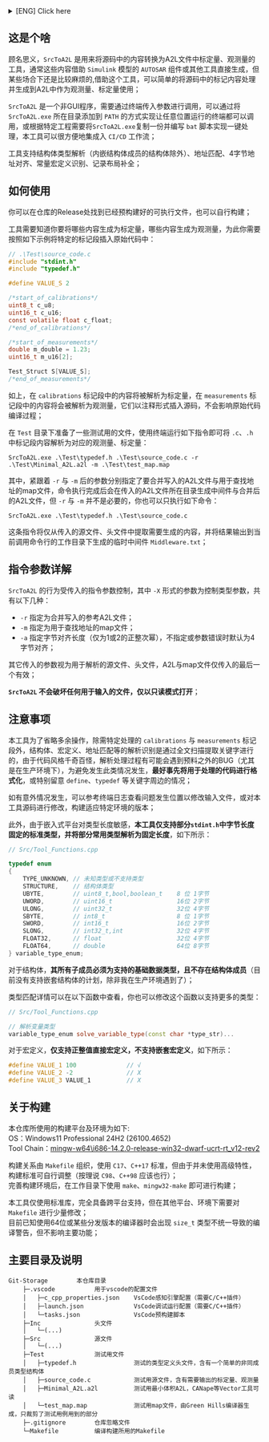 <details>
<summary>[ENG] Click here</summary>

### To be continue.
~~Try translator.~~

</details>

## 这是个啥  
顾名思义，`SrcToA2L` 是用来将源码中的内容转换为A2L文件中标定量、观测量的工具，通常这些内容借助 `Simulink` 模型的 `AUTOSAR` 组件或其他工具直接生成，但某些场合下还是比较麻烦的,借助这个工具，可以简单的将源码中的标记内容处理并生成到A2L中作为观测量、标定量使用；  

`SrcToA2L` 是一个非GUI程序，需要通过终端传入参数进行调用，可以通过将 `SrcToA2L.exe` 所在目录添加到 `PATH` 的方式实现让任意位置运行的终端都可以调用，或根据特定工程需要将`SrcToA2L.exe`复制一份并编写 `bat` 脚本实现一键处理，本工具可以很方便地集成入 `CI/CD` 工作流； 

工具支持结构体类型解析（内嵌结构体成员的结构体除外）、地址匹配、4字节地址对齐、常量宏定义识别、记录布局补全；
## 如何使用

你可以在仓库的Release处找到已经预构建好的可执行文件，也可以自行构建；  

工具需要知道你要将哪些内容生成为标定量，哪些内容生成为观测量，为此你需要按照如下示例将特定的标记段插入原始代码中：  

```c
// .\Test\source_code.c
#include "stdint.h"
#include "typedef.h"

#define VALUE_S 2

/*start_of_calibrations*/
uint8_t c_u8;
uint16_t c_u16;
const volatile float c_float;
/*end_of_calibrations*/

/*start_of_measurements*/
double m_double = 1.23;
uint16_t m_u16[2];

Test_Struct S[VALUE_S];
/*end_of_measurements*/
```
如上，在 `calibrations` 标记段中的内容将被解析为标定量，在 `measurements` 标记段中的内容将会被解析为观测量，它们以注释形式插入源码，不会影响原始代码编译过程；  

在 `Test` 目录下准备了一些测试用的文件，使用终端运行如下指令即可将 `.c`、`.h` 中标记段内容解析为对应的观测量、标定量：

```shell
SrcToA2L.exe .\Test\typedef.h .\Test\source_code.c -r .\Test\Minimal_A2L.a2l -m .\Test\test_map.map
```

其中，紧跟着 `-r` 与 `-m` 后的参数分别指定了要合并写入的A2L文件与用于查找地址的map文件，命令执行完成后会在传入的A2L文件所在目录生成中间件与合并后的A2L文件，但 `-r` 与 `-m` 并不是必要的，你也可以只执行如下命令：

```shell
SrcToA2L.exe .\Test\typedef.h .\Test\source_code.c
```  

这条指令将仅从传入的源文件、头文件中提取需要生成的内容，并将结果输出到当前调用命令行的工作目录下生成的临时中间件 `Middleware.txt`； 

## 指令参数详解

`SrcToA2L` 的行为受传入的指令参数控制，其中 `-X` 形式的参数为控制类型参数，共有以下几种：  

- `-r` 指定为合并写入的参考A2L文件；
- `-m` 指定为用于查找地址的map文件；
- `-a` 指定字节对齐长度（仅为1或2的正整次幂），不指定或参数错误时默认为4字节对齐；  

其它传入的参数视为用于解析的源文件、头文件，A2L与map文件仅传入的最后一个有效；

**`SrcToA2L` 不会破坏任何用于输入的文件，仅以只读模式打开**；  

## 注意事项
本工具为了省略多余操作，除需特定处理的 `calibrations` 与 `measurements` 标记段外，结构体、宏定义、地址匹配等的解析识别是通过全文扫描提取关键字进行的，由于代码风格千奇百怪，解析处理过程有可能会遇到预料之外的BUG（尤其是在生产环境下），为避免发生此类情况发生，**最好事先将用于处理的代码进行格式化**，或特别留意 `define`、`typedef` 等关键字周边的情况；    

如有意外情况发生，可以参考终端日志查看问题发生位置以修改输入文件，或对本工具源码进行修改，构建适应特定环境的版本；  

此外，由于嵌入式平台对类型长度敏感，**本工具仅支持部分`stdint.h`中字节长度固定的标准类型，并将部分常用类型解析为固定长度**，如下所示：
```c++
// Src/Tool_Functions.cpp

typedef enum
{
    TYPE_UNKNOWN, // 未知类型或不支持类型
    STRUCTURE,    // 结构体类型
    UBYTE,        // uint8_t,bool,boolean_t    8 位 1字节
    UWORD,        // uint16_t                  16位 2字节
    ULONG,        // uint32_t                  32位 4字节
    SBYTE,        // int8_t                    8 位 1字节
    SWORD,        // int16_t                   16位 2字节
    SLONG,        // int32_t,int               32位 4字节
    FLOAT32,      // float                     32位 4字节
    FLOAT64,      // double                    64位 8字节
} variable_type_enum;
```
对于结构体，**其所有子成员必须为支持的基础数据类型，且不存在结构体成员**（目前没有支持嵌套结构体的计划，除非我在生产环境遇到了）；  

类型匹配详情可以在以下函数中查看，你也可以修改这个函数以支持更多的类型：  
```c++
// Src/Tool_Functions.cpp

// 解析变量类型
variable_type_enum solve_variable_type(const char *type_str)...
```

对于宏定义，**仅支持正整值直接宏定义，不支持嵌套宏定义**，如下所示：
```c++
#define VALUE_1 100              // √
#define VALUE_2 -2               // X
#define VALUE_3 VALUE_1          // X
```
## 关于构建
本仓库所使用的构建平台及环境为如下:  
OS：Windows11 Professional 24H2 (26100.4652)  
Tool Chain：[mingw-w64\i686-14.2.0-release-win32-dwarf-ucrt-rt_v12-rev2](https://github.com/niXman/mingw-builds-binaries/releases/tag/14.2.0-rt_v12-rev2)  

构建关系由 `Makefile` 组织，使用 `C17`、`C++17` 标准，但由于并未使用高级特性，构建标准可自行调整（按理说 `C98`、`C++98` 应该也行）；  
完善构建环境后，在工作目录下使用 `make`、`mingw32-make` 即可进行构建；

本工具仅使用标准库，完全具备跨平台支持，但在其他平台、环境下需要对 `Makefile` 进行少量修改；  
目前已知使用64位或某些分发版本的编译器时会出现 `size_t` 类型不统一导致的编译警告，但不影响主要功能；
## 主要目录及说明
    Git-Storage        本仓库目录
        ├─.vscode           用于vscode的配置文件
        │   ├─c_cpp_properties.json    VsCode感知引擎配置（需要C/C++插件）
        │   ├─launch.json              VsCode调试运行配置（需要C/C++插件）
        │   └─tasks.json               VsCode预构建脚本
        ├─Inc               头文件
        │   └─(...)
        ├─Src               源文件
        │   └─(...)
        ├─Test              测试用文件
        │   ├─typedef.h                测试的类型定义头文件，含有一个简单的非同成员类型结构体
        │   ├─source_code.c            测试用源文件，含有需要输出的标定量、观测量
        │   ├─Minimal_A2L.a2l          测试用最小体积A2L，CANape等Vector工具可读
        │   └─test_map.map             测试用map文件，由Green Hills编译器生成，只裁剪了测试用例用到的部分
        ├─.gitignore        仓库忽略文件
        └─Makefile          编译构建所用的Makefile

